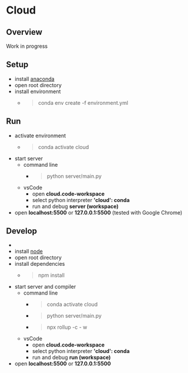 # Cloud

## Overview
Work in progress

## Setup
- install [anaconda](https://www.anaconda.com/products/individual)
- open root directory
- install environment
	- > conda env create -f environment.yml


## Run
- activate environment
	- > conda activate cloud
- start server
	- command line
		- > python server/main.py
	- vsCode
		- open **cloud.code-workspace**
		- select python interpreter **'cloud': conda**
		- run and debug **server (workspace)**
- open **localhost:5500** or **127.0.0.1:5500** (tested with Google Chrome)

## Develop
- 
- install [node](https://nodejs.org/en/)
- open root directory
- install dependencies
	- > npm install
- start server and compiler
	- command line
		- > conda activate cloud
		- > python server/main.py
		- > npx rollup -c - w
	- vsCode
		- open **cloud.code-workspace**
		- select python interpreter **'cloud': conda**
		- run and debug **run (workspace)**
- open **localhost:5500** or **127.0.0.1:5500**

